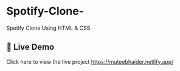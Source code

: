 # Spotify-Clone-
Spotify Clone Using HTML &amp; CSS 
## 🚀 Live Demo
Click here to view the live project
https://muteebhaider.netlify.app/
